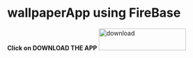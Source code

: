 # wallpaperApp using FireBase
**Click on DOWNLOAD THE APP**
<a href="https://github.com/prince214/Wallset-Wallpaper-App/raw/master/wallset.apk"><img src="download.png" width="200" height="50"  alt="download" ></a>
